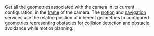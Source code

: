 Get all the geometries associated with the camera in its current configuration, in the [frame](/operate/mobility/define-geometry/e-geometry/) of the camera.
The [motion](/operate/reference/services/motion/) and [navigation](/operate/reference/services/navigation/) services use the relative position of inherent geometries to configured geometries representing obstacles for collision detection and obstacle avoidance while motion planning.
